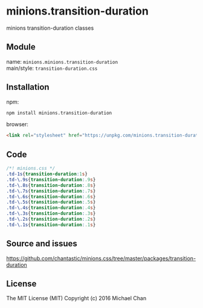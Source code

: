 # minions.transition-duration
minions transition-duration classes

## Module
name: `minions.minions.transition-duration`  
main/style: `transition-duration.css`  

## Installation
npm:
```bash
npm install minions.transition-duration
```

browser:
```html
<link rel="stylesheet" href="https://unpkg.com/minions.transition-duration" />
```

## Code
```css
/*! minions.css */
.td-1s{transition-duration:1s}
.td-\.9s{transition-duration:.9s}
.td-\.8s{transition-duration:.8s}
.td-\.7s{transition-duration:.7s}
.td-\.6s{transition-duration:.6s}
.td-\.5s{transition-duration:.5s}
.td-\.4s{transition-duration:.4s}
.td-\.3s{transition-duration:.3s}
.td-\.2s{transition-duration:.2s}
.td-\.1s{transition-duration:.1s}

```

## Source and issues

https://github.com/chantastic/minions.css/tree/master/packages/transition-duration

## License

The MIT License (MIT)
Copyright (c) 2016 Michael Chan